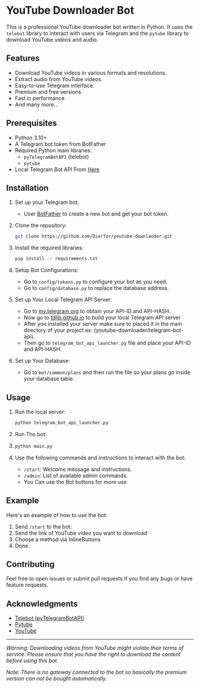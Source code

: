 # YouTube Downloader Bot

This is a professional YouTube downloader bot written in Python. It uses the `telebot` library to interact with users
via Telegram and the `pytube` library to download YouTube videos and audio.

## Features

- Download YouTube videos in various formats and resolutions.
- Extract audio from YouTube videos.
- Easy-to-use Telegram interface.
- Premium and free versions.
- Fast in performance
- And many more...

## Prerequisites

- Python 3.10+
- A Telegram bot token from BotFather
- Required Python main libraries:
    - `pyTelegramBotAPI` (telebot)
    - `pytube`
- Local Telegram Bot API From [Here](https://tdlib.github.io/telegram-bot-api/build.html)

## Installation

1. Set up your Telegram bot:
    - User [BotFather](https://core.telegram.org/bots#botfather) to create a new bot and get your bot token.

2. Clone the repository:
   ```bash
   git clone https://github.com/DiarTor/youtube-downlaoder.git
   ```

3. Install the required libraries:
   ```bash
   pip install -r requirements.txt
   ```
4. Setup Bot Configurations:
    - Go to `config/tokens.py` to configure your bot as you need.
    - Go to `config/database.py` to replace the database address.

5. Set up Your Local Telegram API Server:
    - Go to [my.telegram.org](https://my.telegram.org/auth) to obtain your API-ID and API-HASH.
    - Now go to [tdlib.github.io](https://tdlib.github.io/telegram-bot-api/build.html) to build your local Telegram API
      server
    - After you installed your server make sure to placed it in the main directory of your project ex: (youtube-downloader/telegram-bot-api).
    - Then go to `telegram_bot_api_launcher.py` file and place your API-ID and API-HASH.
6. Set up Your Database:
   - Go to `bot/common/plans` and then run the file so your plans go inside your database table.
## Usage

1. Run the local server:
   ```bash
   python telegram_bot_api_launcher.py
   ```

2. Run The bot:
3. ```bash
   python main.py
   ```

3. Use the following commands and instructions to interact with the bot:
    - `/start`: Welcome message and instructions.
    - `/admin`: List of available admin commands.
    - You Can use the Bot buttons for more use

## Example

Here's an example of how to use the bot:

1. Send `/start` to the bot:
2. Send the link of YouTube video you want to download
3. Choose a method via InlineButtons
4. Done.

## Contributing

Feel free to open issues or submit pull requests if you find any bugs or have feature requests.

## Acknowledgments

- [Telebot (pyTelegramBotAPI)](https://github.com/eternnoir/pyTelegramBotAPI)
- [Pytube](https://github.com/nficano/pytube)
- [YouTube](https://www.youtube.com)

---

*Warning: Downloading videos from YouTube might violate their terms of service. Please ensure that you have the right to
download the content before using this bot.*

*Note: There is no gateway connected to the bot so basically the premium version can not be bought automatically.*
